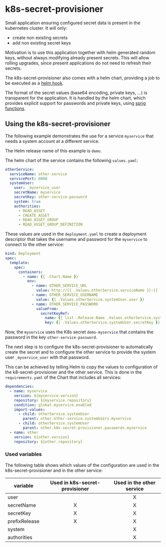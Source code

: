 # k8s-secret-provisioner

Small application ensuring configured secret data is present in the kubernetes cluster.
It will only:

* create non existing secrets
* add non existing secret keys

Motivation is to use this application together with helm generated random keys, without always modifying already present secrets.
This will allow rolling upgrades, since present applications do not need to refresh their secrets.

The k8s-secret-provisioner also comes with a helm chart, providing a job to be executed as a [helm hook](https://github.com/kubernetes/helm/blob/master/docs/charts_hooks.md).

The format of the secret values (base64 encoding, private keys, ...) is transparent for the application.
It is handled by the helm chart, which provides explicit support for passwords and private keys, using [sprig functions](http://masterminds.github.io/sprig/).

## Using the k8s-secret-provisioner

The following example demonstrates the use for a service `myservice` that needs a system account at a different service.

The Helm release name of this example is `demo`.

The helm chart of the service contains the following `values.yaml`:


```yaml
otherService:
  serviceName: other-service
  servicePort: 8080
  systemUser:
    user: _myservice_user
    secretName: myservice
    secretKey: other-service-password
    system: true
    authorities:
      - READ_ASSET
      - CREATE_ASSET
      - READ_ASSET_GROUP
      - READ_ASSET_GROUP_DEFINITION
```

These values are used in the `deployment.yaml` to create a deployment descriptor that takes the
username and password for the `myservice` to connect to the other service:

```yaml
kind: Deployment
spec:
  template:
    spec:
      containers:
        - name: {{ .Chart.Name }}
          env:
            - name: OTHER_SERVICE_URL
              value: http://{{ .Values.otherService.serviceName }}:{{ .Values.otherService.servicePort }}
            - name: OTHER_SERVICE_USERNAME
              value: {{ .Values.otherService.systemUser.user }}
            - name: OTHER_SERVICE_PASSWORD
              valueFrom:
                secretKeyRef:
                  name: {{ list .Release.Name .Values.otherService.systemUser.secretName  | join "-" }}
                  key: {{ .Values.otherService.systemUser.secretKey }}
```

Now, the `myservice` uses the K8s secret `demo-myservice` that contains the password in the key `other-service-password`.

The next step is to configure the k8s-secret-provisioner to automatically create the secret and to configure
the other service to provide the system user `_myservice_user` with that password.

This can be achieved by telling Helm to copy the values to configuration of the k8-secret-provisioner
and the other service. This is done in the `requirements.yaml` of the Chart that includes all services:

```yaml
dependencies:
  - name: myservice
    version: ${myservice.version}
    repository: ${myservice.repository}
    condition: global.myservice.enabled
    import-values:
      - child: otherService.systemUser
        parent: other.other-service.systemUsers.myservice
      - child: otherService.systemUser
        parent: other.k8s-secret-provisioner.passwords.myservice
  - name: other
    version: ${other.version}
    repository: ${other.repository}
```

### Used variables

The following table shows which values of the configuration are used in the k8s-secret-provisioner
and in the other service:

| variable | Used in k8s-secret-provisioner | Used in the other service |
| --- | :---: | :---: |
| user | | X |
| secretName | X | X |
| secretKey | X | X |
| prefixRelease | X | X |
| system | | X |
| authorities | | X |
